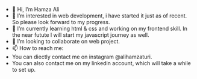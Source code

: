 - 👋 Hi, I’m Hamza Ali
- 👀 I’m interested in web development, i have started it just as of recent. So please look forward to my progress.
- 🌱 I’m currently learning html & css and working on my frontend skill. In the near futute I will start my javascript journey as well.
- 💞️ I’m looking to collaborate on web project.
- 📫 How to reach me:
- You can diectly contact me on instagram @alihamzaturi.
- You can also contact me on my linkedin account, which will take a while to set up.

<!---
hamza2001-max/hamza2001-max is a ✨ special ✨ repository because its `README.md` (this file) appears on your GitHub profile.
You can click the Preview link to take a look at your changes.
--->
